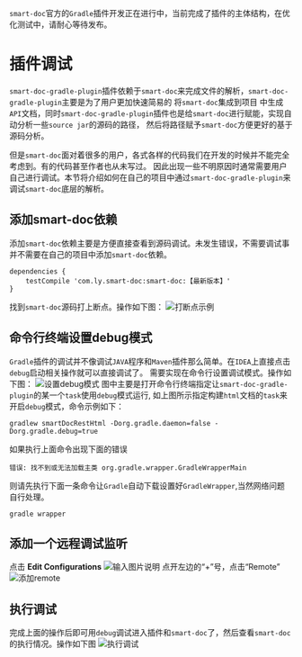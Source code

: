 `smart-doc`官方的`Gradle`插件开发正在进行中，当前完成了插件的主体结构，在优化测试中，请耐心等待发布。

# 插件调试
`smart-doc-gradle-plugin`插件依赖于`smart-doc`来完成文件的解析，`smart-doc-gradle-plugin`主要是为了用户更加快速简易的
将`smart-doc`集成到项目
中生成`API`文档，同时`smart-doc-gradle-plugin`插件也是给`smart-doc`进行赋能，实现自动分析一些`source jar`的源码的路径，
然后将路径赋予`smart-doc`方便更好的基于源码分析。

但是`smart-doc`面对着很多的用户，各式各样的代码我们在开发的时候并不能完全考虑到。有的代码甚至作者也从未写过。
因此出现一些不明原因时通常需要用户自己进行调试。本节将介绍如何在自己的项目中通过`smart-doc-gradle-plugin`来调试`smart-doc`底层的解析。
## 添加smart-doc依赖
添加`smart-doc`依赖主要是方便直接查看到源码调试。未发生错误，不需要调试事并不需要在自己的项目中添加`smart-doc`依赖。
```
dependencies {
    testCompile 'com.ly.smart-doc:smart-doc:【最新版本】'
}
```
找到`smart-doc`源码打上断点。操作如下图：
![打断点示例](../../_images/002115_04d0246d_144669.png "debug1.png")
## 命令行终端设置debug模式
`Gradle`插件的调试并不像调试`JAVA`程序和`Maven`插件那么简单。在`IDEA`上直接点击`debug`启动相关操作就可以直接调试了。
需要实现在命令行设置调试模式。操作如下图：
![设置debug模式](../../_images/003046_3cb24659_144669.png "debug2.png")
图中主要是打开命令行终端指定让`smart-doc-gradle-plugin`的某一个`task`使用`debug`模式运行, 
如上图所示指定构建`html`文档的`task`来开启`debug`模式，命令示例如下：

```
gradlew smartDocRestHtml -Dorg.gradle.daemon=false -Dorg.gradle.debug=true
```
如果执行上面命令出现下面的错误

```
错误: 找不到或无法加载主类 org.gradle.wrapper.GradleWrapperMain
```
则请先执行下面一条命令让`Gradle`自动下载设置好`GradleWrapper`,当然网络问题自行处理。
```
gradle wrapper
```
## 添加一个远程调试监听
点击 **Edit Configurations**
![输入图片说明](../../_images/004033_cd63df34_144669.png "remote1.png")
点开左边的“+”号，点击“Remote”
![添加remote](../../_images/004113_df83ee8d_144669.png "remote2.png")
## 执行调试
完成上面的操作后即可用`debug`调试进入插件和`smart-doc`了，然后查看`smart-doc`的执行情况。操作如下图
![执行调试](../../_images/004808_63ad37db_144669.png "debug3.png")
